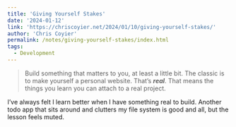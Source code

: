 ```yaml
---
title: 'Giving Yourself Stakes'
date: '2024-01-12'
link: 'https://chriscoyier.net/2024/01/10/giving-yourself-stakes/'
author: 'Chris Coyier'
permalink: /notes/giving-yourself-stakes/index.html
tags:
  - Development
---
```


> Build something that matters to you, at least a little bit. The classic is to make yourself a personal website. That’s ***real***. That means the things you learn you can attach to a real project.

I’ve always felt I learn better when I have something real to build. Another todo app that sits around and clutters my file system is good and all, but the lesson feels muted.